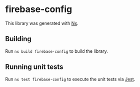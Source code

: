 # firebase-config

This library was generated with [Nx](https://nx.dev).

## Building

Run `nx build firebase-config` to build the library.

## Running unit tests

Run `nx test firebase-config` to execute the unit tests via [Jest](https://jestjs.io).
